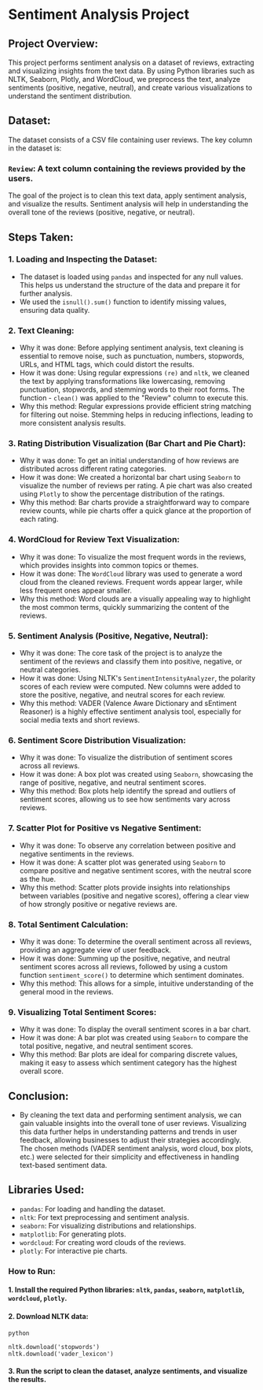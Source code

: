 # Sentiment Analysis Project
## Project Overview:
This project performs sentiment analysis on a dataset of reviews, extracting and visualizing insights from the text data. By using Python libraries such as NLTK, Seaborn, Plotly, and WordCloud, we preprocess the text, analyze sentiments (positive, negative, neutral), and create various visualizations to understand the sentiment distribution.

## Dataset:
The dataset consists of a CSV file containing user reviews. The key column in the dataset is:

### `Review`: A text column containing the reviews provided by the users.
The goal of the project is to clean this text data, apply sentiment analysis, and visualize the results. Sentiment analysis will help in understanding the overall tone of the reviews (positive, negative, or neutral).

## Steps Taken:
### 1. Loading and Inspecting the Dataset:

- The dataset is loaded using `pandas` and inspected for any null values. This helps us understand the structure of the data and prepare it for further analysis.
- We used the `isnull().sum()` function to identify missing values, ensuring data quality.
### 2. Text Cleaning:

- Why it was done: Before applying sentiment analysis, text cleaning is essential to remove noise, such as punctuation, numbers, stopwords, URLs, and HTML tags, which could distort the results.
- How it was done: Using regular expressions `(re)` and `nltk`, we cleaned the text by applying transformations like lowercasing, removing punctuation, stopwords, and stemming words to their root forms. The function - `clean()` was applied to the "Review" column to execute this.
- Why this method: Regular expressions provide efficient string matching for filtering out noise. Stemming helps in reducing inflections, leading to more consistent analysis results.
### 3. Rating Distribution Visualization (Bar Chart and Pie Chart):

- Why it was done: To get an initial understanding of how reviews are distributed across different rating categories.
- How it was done: We created a horizontal bar chart using `Seaborn` to visualize the number of reviews per rating. A pie chart was also created using `Plotly` to show the percentage distribution of the ratings.
- Why this method: Bar charts provide a straightforward way to compare review counts, while pie charts offer a quick glance at the proportion of each rating.
### 4. WordCloud for Review Text Visualization:

- Why it was done: To visualize the most frequent words in the reviews, which provides insights into common topics or themes.
- How it was done: The `WordCloud` library was used to generate a word cloud from the cleaned reviews. Frequent words appear larger, while less frequent ones appear smaller.
- Why this method: Word clouds are a visually appealing way to highlight the most common terms, quickly summarizing the content of the reviews.
### 5. Sentiment Analysis (Positive, Negative, Neutral):

- Why it was done: The core task of the project is to analyze the sentiment of the reviews and classify them into positive, negative, or neutral categories.
- How it was done: Using NLTK's `SentimentIntensityAnalyzer`, the polarity scores of each review were computed. New columns were added to store the positive, negative, and neutral scores for each review.
- Why this method: VADER (Valence Aware Dictionary and sEntiment Reasoner) is a highly effective sentiment analysis tool, especially for social media texts and short reviews.
### 6. Sentiment Score Distribution Visualization:

- Why it was done: To visualize the distribution of sentiment scores across all reviews.
- How it was done: A box plot was created using `Seaborn`, showcasing the range of positive, negative, and neutral sentiment scores.
- Why this method: Box plots help identify the spread and outliers of sentiment scores, allowing us to see how sentiments vary across reviews.
### 7. Scatter Plot for Positive vs Negative Sentiment:

- Why it was done: To observe any correlation between positive and negative sentiments in the reviews.
- How it was done: A scatter plot was generated using `Seaborn` to compare positive and negative sentiment scores, with the neutral score as the hue.
- Why this method: Scatter plots provide insights into relationships between variables (positive and negative scores), offering a clear view of how strongly positive or negative reviews are.
### 8. Total Sentiment Calculation:

- Why it was done: To determine the overall sentiment across all reviews, providing an aggregate view of user feedback.
- How it was done: Summing up the positive, negative, and neutral sentiment scores across all reviews, followed by using a custom function `sentiment_score()` to determine which sentiment dominates.
- Why this method: This allows for a simple, intuitive understanding of the general mood in the reviews.
### 9. Visualizing Total Sentiment Scores:

- Why it was done: To display the overall sentiment scores in a bar chart.
- How it was done: A bar plot was created using `Seaborn` to compare the total positive, negative, and neutral sentiment scores.
- Why this method: Bar plots are ideal for comparing discrete values, making it easy to assess which sentiment category has the highest overall score.
## Conclusion:
- By cleaning the text data and performing sentiment analysis, we can gain valuable insights into the overall tone of user reviews. Visualizing this data further helps in understanding patterns and trends in user feedback, allowing businesses to adjust their strategies accordingly. The chosen methods (VADER sentiment analysis, word cloud, box plots, etc.) were selected for their simplicity and effectiveness in handling text-based sentiment data.

## Libraries Used:
- `pandas`: For loading and handling the dataset.
- `nltk`: For text preprocessing and sentiment analysis.
- `seaborn`: For visualizing distributions and relationships.
- `matplotlib`: For generating plots.
- `wordcloud`: For creating word clouds of the reviews.
- `plotly`: For interactive pie charts.
### How to Run:
#### 1. Install the required Python libraries: `nltk`, `pandas`, `seaborn`, `matplotlib`, `wordcloud`, `plotly`.
#### 2. Download NLTK data:
`python`
```
nltk.download('stopwords')
nltk.download('vader_lexicon')
```
#### 3. Run the script to clean the dataset, analyze sentiments, and visualize the results.
